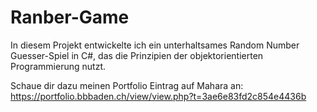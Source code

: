 # Ranber-Game
In diesem Projekt entwickelte ich ein unterhaltsames Random Number Guesser-Spiel in C#, das die Prinzipien der objektorientierten Programmierung nutzt. 

Schaue dir dazu meinen Portfolio Eintrag auf Mahara an:
https://portfolio.bbbaden.ch/view/view.php?t=3ae6e83fd2c854e4436b
